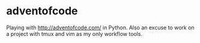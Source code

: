 # adventofcode
Playing with http://adventofcode.com/ in Python. Also an excuse to work on a project with tmux and vim as my only
workflow tools.
